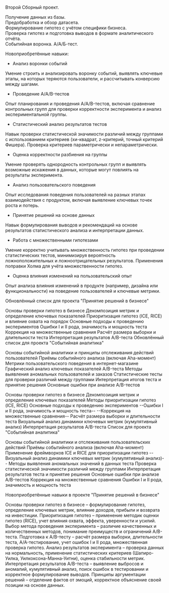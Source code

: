 Второй Сборный проект.

Получение данных из базы.<br> Предобработка и обзор датасета. <br>
Формулирование гипотез с учётом специфики бизнеса. <br>
Проверка гипотез и подготовка выводов в формате аналитического отчёта. <br>
Событийная воронка. А/А/Б-тест.


Новоприобретённые навыки:
- Анализ воронки событий

Умение строить и анализировать воронку событий, выявлять ключевые этапы, на которых теряются пользователи, и рассчитывать конверсию между шагами.

- Проведение A/A/B-тестов

Опыт планирования и проведения A/A/B-тестов, включая сравнение контрольных групп для проверки корректности эксперимента и анализ экспериментальной группы.

- Статистический анализ результатов тестов

Навык проверки статистической значимости различий между группами с использованием критериев (хи-квадрат, z-критерий, точный критерий Фишера). Проверка критериев параметрически и непараметрически.

- Оценка корректности разбиения на группы

Умение проверять однородность контрольных групп и выявлять возможные искажения в данных, которые могут повлиять на результаты эксперимента.

- Анализ пользовательского поведения

Опыт исследования поведения пользователей на разных этапах взаимодействия с продуктом, включая выявление ключевых точек роста и потерь.

- Принятие решений на основе данных

Навык формулирования выводов и рекомендаций на основе результатов статистического анализа и интерпретации данных.

- Работа с множественными гипотезами

Умение корректно учитывать множественность гипотез при проведении статистических тестов, минимизируя вероятность ложноположительных и ложноотрицательных результатов. Применения поправки Холма для учёта множественности гипотез.

- Оценка влияния изменений на пользовательский опыт

Опыт анализа влияния изменений в продукте (например, дизайна или функциональности) на поведение пользователей и ключевые метрики.








Обновлённый список для проекта "Принятие решений в бизнесе"

Основы проверки гипотез в бизнесе
Декомпозиция метрик и определение ключевых показателей
Приоритизация гипотез (ICE, RICE) и влияние охвата на порядок
Основные подходы к проведению экспериментов
Ошибки I и II рода, значимость и мощность теста
Коррекция на множественные сравнения
Расчёт размера выборки и длительности теста
Интерпретация результатов A/B-теста
Обновлённый список для проекта "Событийная аналитика"

Основы событийной аналитики и принципы отслеживания действий пользователей
Приёмы событийного анализа (включая Aha-момент)
Метрики пользовательского поведения в интернет-магазине
Графический анализ ключевых показателей A/B-теста
Методы выявления аномальных пользователей и заказов
Статистические тесты для проверки различий между группами
Интерпретация итогов теста и принятие решения
Основные ошибки при анализе A/B-тестов



Основы проверки гипотез в бизнесе
Декомпозиция метрик и определение ключевых показателей
Методы приоритизации гипотез (ICE, RICE)
Основные подходы к проведению экспериментов
--Ошибки I и II рода, значимость и мощность теста--
--Коррекция на множественные сравнения--
Расчёт размера выборки и длительности теста
Визуальный анализ динамики ключевых метрик (кумулятивный анализ)
Интерпретация результатов A/B-теста
Список для проекта "Событийная аналитика"

Основы событийной аналитики и отслеживания пользовательских действий
Приёмы событийного анализа (включая Aha-момент)
Применение фреймворков ICE и RICE для приоритизации гипотез
--Визуальный анализ динамики ключевых метрик (кумулятивный анализ)--
Методы выявления аномальных значений в данных теста
Проверка статистической значимости различий между группами
Интерпретация результатов теста и принятие решения
Основные ошибки при анализе A/B-тестов
Коррекция на множественные сравнения
Ошибки I и II рода, значимость и мощность теста


Новоприобретённые навыки в проекте "Принятие решений в бизнесе"

Основы проверки гипотез в бизнесе – формулирование гипотез, определение ключевых метрик, влияние доходов, прибыли и возврата на инвестиции.
Приоритизация гипотез – применение методик оценки гипотез (RICE), учет влияния охвата, эффекта, уверенности и усилий.
Выбор метода проведения эксперимента – различие качественных и количественных методов, понимание преимуществ и ограничений A/B-теста.
Подготовка к A/B-тесту – расчёт размера выборки, длительности теста, A/A-тестирование, учет ошибок I и II рода, множественная проверка гипотез.
Анализ результатов эксперимента – проверка данных на нормальность, применение статистических критериев (Шапиро-Уилка, Уилкоксона-Манна-Уитни), оценка стабильности метрик.
Интерпретация результатов A/B-теста – выявление выбросов и аномалий, кумулятивный анализ, поиск ошибок в тестировании и корректное формулирование выводов.
Принципы аргументации решений – отделение фактов от эмоций, корректное объяснение своей позиции на основе данных.



